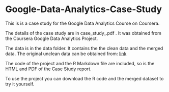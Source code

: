 # Google-Data-Analytics-Case-Study
This is is a case study for the Google Data Analytics Course on Coursera.

The details of the case study are in case_study_.pdf .
It was obtained from the Coursera Google Data Analytics Project.

The data is in the data folder. It contains the  the clean data and the merged data. The original unclean data can be obtained from: [link](https://divvy-tripdata.s3.amazonaws.com/index.html)

The code of the project and the R Markdown file are included, so is the HTML and PDF of the Case Study report.

To use the project you can download the R code and the merged dataset to try it yourself.
